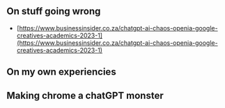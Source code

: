 ## On stuff going wrong
- [https://www.businessinsider.co.za/chatgpt-ai-chaos-openia-google-creatives-academics-2023-1](https://www.businessinsider.co.za/chatgpt-ai-chaos-openia-google-creatives-academics-2023-1)

## On my own experiencies

## Making chrome a chatGPT monster
